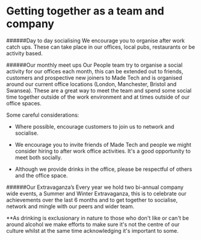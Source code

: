 
# Getting together as a team and company


######Day to day socialising
We encourage you to organise after work catch ups. These can take place in our offices, local pubs, restaurants or be activity based.




######Our monthly meet ups
Our People team try to organise a social activity for our offices each month, this can be extended out to friends, customers and prospective new joiners to Made Tech and is organised around our current office locations (London, Manchester, Bristol and Swansea). These are a great way to meet the team and spend some social time together outside of the work environment and at times outside of our office spaces.


Some careful considerations:

- Where possible, encourage customers to join us to network and socialise. 

- We encourage you to invite friends of Made Tech and people we might consider hiring to after work office activities. It's a good opportunity to meet both socially. 

- Although we provide drinks in the office, please be respectful of others and the office space. 




######Our Extravaganza’s
Every year we hold two bi-annual company wide events, a Summer and Winter Extravaganza, this is to celebrate our achievements over the last 6 months and to get together to socialise, network and mingle with our peers and wider team.




**As drinking is exclusionary in nature to those who don't like or can't be around alcohol we make efforts to make sure it's not the centre of our culture whilst at the same time acknowledging it's important to some.
